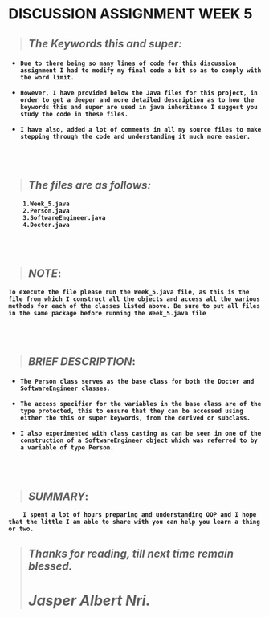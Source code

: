 # <b>DISCUSSION ASSIGNMENT WEEK 5
>## <b><i>The Keywords this and super:</i></b>
+     Due to there being so many lines of code for this discussion assignment I had to modify my final code a bit so as to comply with the word limit.   
+     However, I have provided below the Java files for this project, in order to get a deeper and more detailed description as to how the keywords this and super are used in java inheritance I suggest you study the code in these files. 
+     I have also, added a lot of comments in all my source files to make stepping through the code and understanding it much more easier.

<br>
<br>

>## <b><i>The files are as follows:</i></b>
        1.Week_5.java 
        2.Person.java 
        3.SoftwareEngineer.java 
        4.Doctor.java

<br>
<br>

>## <b><i>NOTE</i></b>:
    To execute the file please run the Week_5.java file, as this is the file from which I construct all the objects and access all the various methods for each of the classes listed above. Be sure to put all files in the same package before running the Week_5.java file

<br>
<br>

>## <b><i>BRIEF DESCRIPTION</i></b>:
+     The Person class serves as the base class for both the Doctor and SoftwareEngineer classes.
+     The access specifier for the variables in the base class are of the type protected, this to ensure that they can be accessed using either the this or super keywords, from the derived or subclass.
+     I also experimented with class casting as can be seen in one of the construction of a SoftwareEngineer object which was referred to by a variable of type Person.

<br>
<br>

>## <b><i>SUMMARY</i></b>:
        I spent a lot of hours preparing and understanding OOP and I hope that the little I am able to share with you can help you learn a thing or two.



>## <i>Thanks for reading, till next time remain blessed.</i>
>#  <b><i>Jasper Albert Nri.</i></b>


